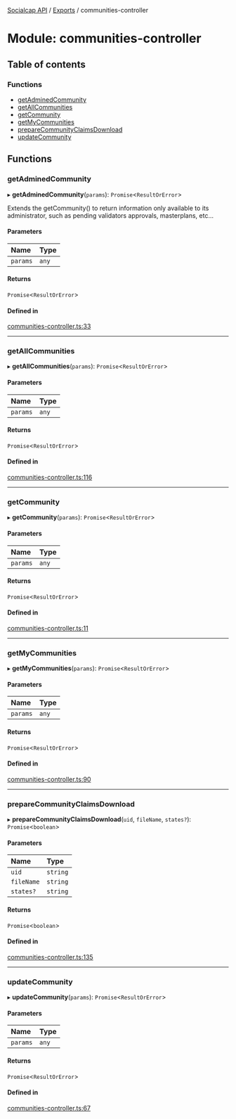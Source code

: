 [Socialcap API](../README.md) / [Exports](../modules.md) / communities-controller

# Module: communities-controller

## Table of contents

### Functions

- [getAdminedCommunity](communities_controller.md#getadminedcommunity)
- [getAllCommunities](communities_controller.md#getallcommunities)
- [getCommunity](communities_controller.md#getcommunity)
- [getMyCommunities](communities_controller.md#getmycommunities)
- [prepareCommunityClaimsDownload](communities_controller.md#preparecommunityclaimsdownload)
- [updateCommunity](communities_controller.md#updatecommunity)

## Functions

### getAdminedCommunity

▸ **getAdminedCommunity**(`params`): `Promise`\<`ResultOrError`\>

Extends the getCommunity() to return information only available
to its administrator, such as pending validators approvals, 
masterplans, etc...

#### Parameters

| Name | Type |
| :------ | :------ |
| `params` | `any` |

#### Returns

`Promise`\<`ResultOrError`\>

#### Defined in

[communities-controller.ts:33](https://github.com/Identicon-Dao/socialcap-services/blob/21d5347d/src/controllers/communities-controller.ts#L33)

___

### getAllCommunities

▸ **getAllCommunities**(`params`): `Promise`\<`ResultOrError`\>

#### Parameters

| Name | Type |
| :------ | :------ |
| `params` | `any` |

#### Returns

`Promise`\<`ResultOrError`\>

#### Defined in

[communities-controller.ts:116](https://github.com/Identicon-Dao/socialcap-services/blob/21d5347d/src/controllers/communities-controller.ts#L116)

___

### getCommunity

▸ **getCommunity**(`params`): `Promise`\<`ResultOrError`\>

#### Parameters

| Name | Type |
| :------ | :------ |
| `params` | `any` |

#### Returns

`Promise`\<`ResultOrError`\>

#### Defined in

[communities-controller.ts:11](https://github.com/Identicon-Dao/socialcap-services/blob/21d5347d/src/controllers/communities-controller.ts#L11)

___

### getMyCommunities

▸ **getMyCommunities**(`params`): `Promise`\<`ResultOrError`\>

#### Parameters

| Name | Type |
| :------ | :------ |
| `params` | `any` |

#### Returns

`Promise`\<`ResultOrError`\>

#### Defined in

[communities-controller.ts:90](https://github.com/Identicon-Dao/socialcap-services/blob/21d5347d/src/controllers/communities-controller.ts#L90)

___

### prepareCommunityClaimsDownload

▸ **prepareCommunityClaimsDownload**(`uid`, `fileName`, `states?`): `Promise`\<`boolean`\>

#### Parameters

| Name | Type |
| :------ | :------ |
| `uid` | `string` |
| `fileName` | `string` |
| `states?` | `string` |

#### Returns

`Promise`\<`boolean`\>

#### Defined in

[communities-controller.ts:135](https://github.com/Identicon-Dao/socialcap-services/blob/21d5347d/src/controllers/communities-controller.ts#L135)

___

### updateCommunity

▸ **updateCommunity**(`params`): `Promise`\<`ResultOrError`\>

#### Parameters

| Name | Type |
| :------ | :------ |
| `params` | `any` |

#### Returns

`Promise`\<`ResultOrError`\>

#### Defined in

[communities-controller.ts:67](https://github.com/Identicon-Dao/socialcap-services/blob/21d5347d/src/controllers/communities-controller.ts#L67)
